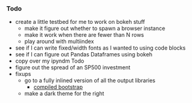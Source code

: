 ### Todo

- create a little testbed for me to work on bokeh stuff
  - make it figure out whether to spawn a browser instance
  - make it work when there are fewer than N rows
  - play around with multiindex
- see if I can write fixed/width fonts as I wanted to using code blocks
- see if I can figure out Pandas Dataframes using bokeh
- copy over my ipyndm Todo
- figure out the spread of an SP500 investment
- fixups
  - go to a fully inlined version of all the output libraries
    - [compiled bootstrap](https://getbootstrap.com/docs/4.0/getting-started/download/)
  - make a dark theme for the right
